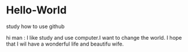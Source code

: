 # Hello-World
study how to use github

hi man :
  I like study and use computer.I want to change the world.
  I hope that I wil have a wonderful life and beautifu wife.
